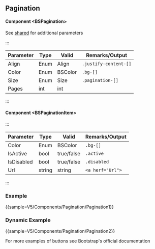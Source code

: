 ﻿## Pagination

#### Component \<BSPagination\>
See [shared](layout/shared) for additional parameters    

:::

| Parameter | Type | Valid   | Remarks/Output        | 
|-----------|------|---------|-----------------------|
| Align     | Enum | Align   | `.justify-content-[]` | {.table-striped .p-2}
| Color     | Enum | BSColor | `.bg-[]`              | 
| Size      | Enum | Size    | `.pagination-[]`      |
| Pages     | int  | int     |                       |

:::

#### Component \<BSPaginationItem\>

:::

| Parameter  | Type   | Valid      | Remarks/Output   | 
|------------|--------|------------|------------------|
| Color      | Enum   | BSColor    | `.bg-[]`         | {.table-striped .p-2} 
| IsActive   | bool   | true/false | `.active`        |
| IsDisabled | bool   | true/false | `.disabled`      |
| Url        | string | string     | `<a herf="Url">` |

:::

### Example

{{sample=V5/Components/Pagination/Pagination1}}

### Dynamic Example

{{sample=V5/Components/Pagination/Pagination2}}

For more examples of buttons see Bootstrap's official documentation